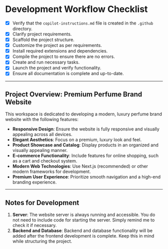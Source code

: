 <!-- Use this file to provide workspace-specific custom instructions to Copilot. For more details, visit https://code.visualstudio.com/docs/copilot/copilot-customization#_use-a-githubcopilotinstructionsmd-file -->

# Development Workflow Checklist
- [x] Verify that the `copilot-instructions.md` file is created in the `.github` directory.
- [x] Clarify project requirements.
- [x] Scaffold the project structure.
- [x] Customize the project as per requirements.
- [x] Install required extensions and dependencies.
- [x] Compile the project to ensure there are no errors.
- [x] Create and run necessary tasks.
- [x] Launch the project and verify functionality.
- [x] Ensure all documentation is complete and up-to-date.

---

## Project Overview: Premium Perfume Brand Website
This workspace is dedicated to developing a modern, luxury perfume brand website with the following features:
- **Responsive Design**: Ensure the website is fully responsive and visually appealing across all devices.
- **Elegant Aesthetics**: Focus on a premium, luxury look and feel.
- **Product Showcase and Catalog**: Display products in an organized and visually appealing manner.
- **E-commerce Functionality**: Include features for online shopping, such as a cart and checkout system.
- **Modern Web Technologies**: Use Next.js (recommended) or other modern frameworks for development.
- **Premium User Experience**: Prioritize smooth navigation and a high-end branding experience.

---

## Notes for Development
1. **Server**: The website server is always running and accessible. You do not need to include code for starting the server. Simply remind me to check it if necessary.
2. **Backend and Database**: Backend and database functionality will be added after the frontend development is complete. Keep this in mind while structuring the project.
